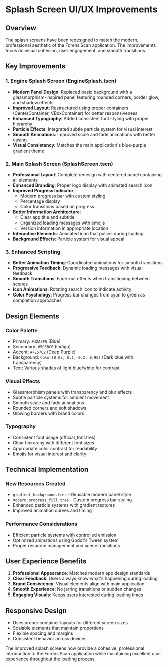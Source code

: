 # Splash Screen UI/UX Improvements

## Overview
The splash screens have been redesigned to match the modern, professional aesthetic of the ForensiScan application. The improvements focus on visual cohesion, user engagement, and smooth transitions.

## Key Improvements

### 1. Engine Splash Screen (EngineSplash.tscn)
- **Modern Panel Design**: Replaced basic background with a glassmorphism-inspired panel featuring rounded corners, border glow, and shadow effects
- **Improved Layout**: Restructured using proper containers (CenterContainer, VBoxContainer) for better responsiveness
- **Enhanced Typography**: Added consistent font styling with proper hierarchy
- **Particle Effects**: Integrated subtle particle system for visual interest
- **Smooth Animations**: Improved scale and fade animations with better easing
- **Visual Consistency**: Matches the main application's blue-purple gradient theme

### 2. Main Splash Screen (SplashScreen.tscn)
- **Professional Layout**: Complete redesign with centered panel containing all elements
- **Enhanced Branding**: Proper logo display with animated search icon
- **Improved Progress Indicator**: 
  - Modern progress bar with custom styling
  - Percentage display
  - Color transitions based on progress
- **Better Information Architecture**:
  - Clear app title and subtitle
  - Organized loading messages with emojis
  - Version information in appropriate location
- **Interactive Elements**: Animated icon that pulses during loading
- **Background Effects**: Particle system for visual appeal

### 3. Enhanced Scripting
- **Better Animation Timing**: Coordinated animations for smooth transitions
- **Progressive Feedback**: Dynamic loading messages with visual feedback
- **Smooth Transitions**: Fade-out effects when transitioning between scenes
- **Icon Animations**: Rotating search icon to indicate activity
- **Color Psychology**: Progress bar changes from cyan to green as completion approaches

## Design Elements

### Color Palette
- Primary: `#42A5F5` (Blue)
- Secondary: `#5C6BC0` (Indigo) 
- Accent: `#7E57C2` (Deep Purple)
- Background: `Color(0.05, 0.1, 0.2, 0.95)` (Dark blue with transparency)
- Text: Various shades of light blue/white for contrast

### Visual Effects
- Glassmorphism panels with transparency and blur effects
- Subtle particle systems for ambient movement
- Smooth scale and fade animations
- Rounded corners and soft shadows
- Glowing borders with brand colors

### Typography
- Consistent font usage (official_font.tres)
- Clear hierarchy with different font sizes
- Appropriate color contrast for readability
- Emojis for visual interest and clarity

## Technical Implementation

### New Resources Created
- `gradient_background.tres` - Reusable modern panel style
- `modern_progress_fill.tres` - Custom progress bar styling
- Enhanced particle systems with gradient textures
- Improved animation curves and timing

### Performance Considerations
- Efficient particle systems with controlled emission
- Optimized animations using Godot's Tween system
- Proper resource management and scene transitions

## User Experience Benefits
1. **Professional Appearance**: Matches modern app design standards
2. **Clear Feedback**: Users always know what's happening during loading
3. **Brand Consistency**: Visual elements align with main application
4. **Smooth Experience**: No jarring transitions or sudden changes
5. **Engaging Visuals**: Keeps users interested during loading times

## Responsive Design
- Uses proper container layouts for different screen sizes
- Scalable elements that maintain proportions
- Flexible spacing and margins
- Consistent behavior across devices

The improved splash screens now provide a cohesive, professional introduction to the ForensiScan application while maintaining excellent user experience throughout the loading process.
